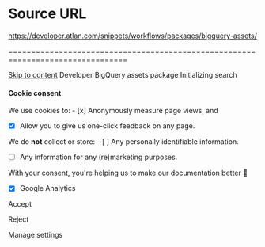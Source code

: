 # Source URL
https://developer.atlan.com/snippets/workflows/packages/bigquery-assets/

================================================================================

<!--
canonical: https://developer.atlan.com/snippets/workflows/packages/bigquery-assets/
meta-content-security-policy: object-src 'none'; base-uri 'self'; manifest-src 'self'; media-src 'self';
meta-description: Learn how to crawl Google BigQuery assets and publish them to Atlan for discovery.
meta-generator: mkdocs-1.6.1, mkdocs-material-9.6.14
meta-og-description: Learn how to crawl Google BigQuery assets and publish them to Atlan for discovery.
meta-og-image: https://developer.atlan.com/assets/images/social/snippets/workflows/packages/bigquery-assets.png
meta-og-image-height: 630
meta-og-image-type: image/png
meta-og-image-width: 1200
meta-og-title: BigQuery assets package - Developer
meta-og-type: website
meta-og-url: https://developer.atlan.com/snippets/workflows/packages/bigquery-assets/
meta-twitter:card: summary_large_image
meta-twitter:description: Learn how to crawl Google BigQuery assets and publish them to Atlan for discovery.
meta-twitter:image: https://developer.atlan.com/assets/images/social/snippets/workflows/packages/bigquery-assets.png
meta-twitter:title: BigQuery assets package - Developer
meta-viewport: width=device-width,initial-scale=1
title: BigQuery assets package - Developer
-->

[Skip to content](#bigquery-assets-package) Developer BigQuery assets package Initializing search 

#### Cookie consent

We use cookies to: - [x] Anonymously measure page views, and
- [x] Allow you to give us one\-click feedback on any page.

 We do **not** collect or store: - [ ] Any personally identifiable information.
- [ ] Any information for any (re)marketing purposes.

 With your consent, you're helping us to make our documentation better 💙

- [x] Google Analytics

Accept

Reject

Manage settings

